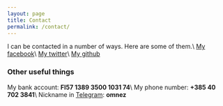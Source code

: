 ```yaml
---
layout: page
title: Contact
permalink: /contact/
---
```


I can be contacted in a number of ways. Here are some of them.\\
[My facebook](https://facebook.com/omnez)\\
[My twitter](https://twitter.com/omnez)\\
[My github](https://github.com/onnilampi)

### Other useful things
My bank account: **FI57 1389 3500 1031 74**\\
My phone number: **+385 40 702 3841**\\
Nickname in [Telegram](http://telegram.org): **omnez**

